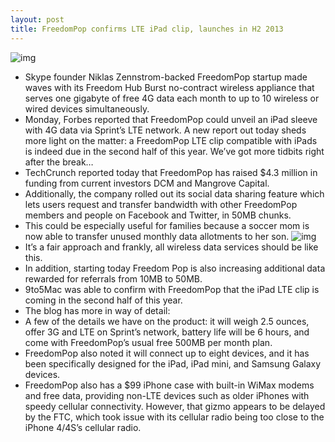 ```yaml
---
layout: post
title: FreedomPop confirms LTE iPad clip, launches in H2 2013
---
```

![img](http://media.idownloadblog.com/wp-content/uploads/2013/02/FreedomPop-iPad-case.jpeg)
* Skype founder Niklas Zennstrom-backed FreedomPop startup made waves with its Freedom Hub Burst no-contract wireless appliance that serves one gigabyte of free 4G data each month to up to 10 wireless or wired devices simultaneously.
* Monday, Forbes reported that FreedomPop could unveil an iPad sleeve with 4G data via Sprint’s LTE network. A new report out today sheds more light on the matter: a FreedomPop LTE clip compatible with iPads is indeed due in the second half of this year. We’ve got more tidbits right after the break…
* TechCrunch reported today that FreedomPop has raised $4.3 million in funding from current investors DCM and Mangrove Capital.
* Additionally, the company rolled out its social data sharing feature which lets users request and transfer bandwidth with other FreedomPop members and people on Facebook and Twitter, in 50MB chunks.
* This could be especially useful for families because a soccer mom is now able to transfer unused monthly data allotments to her son.
![img](http://media.idownloadblog.com/wp-content/uploads/2013/02/FreedomPop-iPad-data-sharing.jpg)
* It’s a fair approach and frankly, all wireless data services should be like this.
* In addition, starting today Freedom Pop is also increasing additional data rewarded for referrals from 10MB to 50MB.
* 9to5Mac was able to confirm with FreedomPop that the iPad LTE clip is coming in the second half of this year.
* The blog has more in way of detail:
* A few of the details we have on the product: it will weigh 2.5 ounces, offer 3G and LTE on Sprint’s network, battery life will be 6 hours, and come with FreedomPop’s usual free 500MB per month plan.
* FreedomPop also noted it will connect up to eight devices, and it has been specifically designed for the iPad, iPad mini, and Samsung Galaxy devices.
* FreedomPop also has a $99 iPhone case with built-in WiMax modems and free data, providing non-LTE devices such as older iPhones with speedy cellular connectivity. However, that gizmo appears to be delayed by the FTC, which took issue with its cellular radio being too close to the iPhone 4/4S’s cellular radio.

